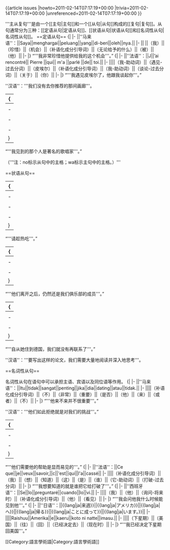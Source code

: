 {{article issues
|howto=2011-02-14T07:17:19+00:00
|trivia=2011-02-14T07:17:19+00:00
|unreferenced=2011-02-14T07:17:19+00:00
}}

'''主从复句'''是由一个[[主句|主句]]和一个[[从句|从句]]构成的[[复句|复句]]。从句通常分为三种：[[定语从句|定语从句]]、[[状语从句|状语从句]]和[[名词性从句|名词性从句]]。
==定语从句==
{| 
|-
||''马来语''：||Saya||menghargai||peluang||yang||di-beri||oleh||nya.||
|-
||     ||（我）||（珍惜）||（机会）||（补语化成分引导词）||（无论给予的什么）||（被）||（他）||
|-
|}
“'''我非常珍惜他提供给我的这个机会'''。”
{| 
|-
||''法语''：||J||’ai rencontré|| Pierre ||qui|| m'a ||parlé ||de|| toi.||
|-
||||（我-助动词）||（遇见-过去分词）||（皮埃尔）||（补语化成分引导词）||（我-助动词）||（谈论-过去分词）||（关于）||（你）||
|-
|}
“'''我遇见皮埃尔了，他跟我谈起你'''。”

''汉语''：'''我们没有去你推荐的那间画廊'''。

{| 
|-
||''日语''：||{{lang|ja|私の}}||{{lang|ja|見た}}||{{lang|ja|人は}}||{{lang|ja|有名}}||{{lang|ja|な}}||{{lang|ja|歌手}}||{{lang|ja|です。}}||
|-
||||Watashi-no|| mita|| hito-wa|| yuumei|| na|| kashu|| desu.||
|-
||||（我-主格）||（看见）||（人-主格）||（著名的）||（功能词）||（歌唱家）||（是）||
|-
|}
“'''我见到的那个人是著名的歌唱家'''。”

（'''注：no标示从句中的主格；wa标示主句中的主格。）'''

==状语从句==


{| 
|-
||''日语''：||{{lang|ja|済めない}}||{{lang|ja|内}}||{{lang|ja|に}}||{{lang|ja|食べて}}||{{lang|ja|ください。}}||
|-
||||Samenai|| uchi||ni||tabete||kudasai.||
|-
||||（变凉）||（在……之前）||（没）||（吃）||（请）||
|-
|}
“'''请趁热吃'''。”

{| 
|-
||''马来语''：||Walaupun||sudah||pergi||mereka||masih||menjadi||ahli||persatuan||kami.||
|-   
||||（尽管）||（已经）||（他们离开）||（他们）||（仍然是）||（保留）||（会员）||（俱乐部）||（我们的）||
|-
|}
“'''他们离开之后，仍然还是我们俱乐部的成员'''。”

{| 
|-
||''德语''：||Seit|| sie|| in ||Deutschland ||lebt,||haben|| wir ||keinen ||Kontakt ||mehr.||
|- 
||||（自从）||（她）||（在）||（德国）||（住-现在时）||（有）||（我们）||（没有）||（联系）||（更多的）||
|-
|}
“'''自从她住到德国，我们就没有再联系了'''。”

''汉语''：'''要写出这样的论文，我们需要大量地阅读并深入地思考'''。

==名词性从句==


名词性从句在语句中可以承担主语、宾语以及同位语等作用。
{| 
|-
||''马来语''：||Itu||tidak||sangat||penting||jika||dia||dating||atau||tidak.||
|- 
||||（补语化成分引导词）||（不）||（非常）||（重要）||（是否）||（他）||（来）||（或者）||（不）||
|-
|}
“'''他来不来并不很重要'''。”

''汉语''：'''他们如此拒绝就是对我们的挑战'''。”

{| 
|-
||''英语''：||That||they||need||his||help||is||obvious.||
|- 
||||（补语化成分引导词）||（他们）||（需要）||（他的）||（帮助）||（是）||（明显的）||
|-
|}
“'''他们需要他的帮助是显而易见的'''。”
{| 
|-
||''法语''：||Ce que||je||veux||savoir,||c||'est||qui||l'a||cassé||
|- 
||||（补语化成分引导词）||（我）||（想）||（知道）||（这）||（是）||（谁）||（它-助动词）||（打破-过去分词）||
|-
|}
“'''我想要知道的就是谁把它给打破了'''。”
{| 
|-
||''西班牙语''：||Se||lo||preguntaré||cuando||lo||vi.||
|- 
||||（我）||（他）||（询问-将来时）||（补语化成分引导词）||（他）||（看见）||
|-
|}
“'''我会问他我什么时候能见到他'''。”
{| 
|-
||''日语''：||{{lang|ja|来週}}||{{lang|ja|アメリカ}}||{{lang|ja|へ}}||{{lang|ja|帰る}}||{{lang|ja|ことに成って}}||{{lang|ja|います。}}||
|-
||||Raishuu||Amerika||e||kaeru||koto ni natte||imasu.||
|- 
||||（下星期）||（美国）||（往）||（回）||（已经决定去）||（现在时）||
|-
|}
“'''我已经决定下星期回美国'''。”

[[Category:語言學術語|Category:語言學術語]]